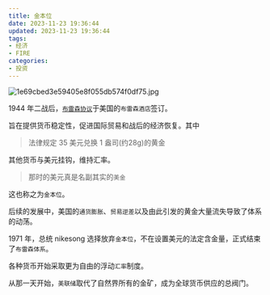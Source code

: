 ```yaml
---
title: 金本位
date: 2023-11-23 19:36:44
updated: 2023-11-23 19:36:44
tags:
- 经济
- FIRE
categories:
- 投资
---
```


![1e69cbed3e59405e8f055db574f0df75.jpg](https://s2.loli.net/2023/11/23/DxYozKsWubJaQjU.jpg)

1944 年二战后，[`布雷森协议`](https://zh.wikipedia.org/wiki/%E5%B8%83%E9%9B%B7%E9%A1%BF%E6%A3%AE%E6%9E%97%E4%BD%93%E7%B3%BB)于美国的`布雷森酒店`签订。

旨在提供货币稳定性，促进国际贸易和战后的经济恢复。其中

> 法律规定 35 美元兑换 1 盎司(约28g)的黄金

其他货币与美元挂钩，维持汇率。

> 那时的美元真是名副其实的`美金`

这也称之为`金本位`。

后续的发展中，美国的`通货膨胀`、`贸易逆差`以及由此引发的黄金大量流失导致了体系的动荡。

1971 年，总统 nikesong 选择放弃`金本位`，不在设置美元的法定含金量，正式结束了`布雷森体系`。

各种货币开始采取更为自由的浮动`汇率`制度。

从那一天开始，`美联储`取代了自然界所有的金矿，成为全球货币供应的总阀门。





